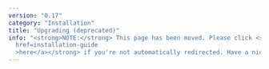 ```yaml
---
version: "0.17"
category: "Installation"
title: "Upgrading (deprecated)"
info: "<strong>NOTE:</strong> This page has been moved. Please click <strong><a
  href=installation-guide
  >here</a></strong> if you're not automatically redirected. Have a nice day!"
---
```


<meta http-equiv="refresh" content="1;url=#">

